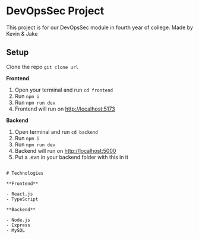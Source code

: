 # DevOpsSec Project

This project is for our DevOpsSec module in fourth year of college.
Made by Kevin & Jake

## Setup

Clone the repo
`git clone url`

**Frontend**

1. Open your terminal and run `cd frontend`
2. Run `npm i`
3. Run `npm run dev`
4. Frontend will run on [http://localhost:5173](http://localhost:5173)

**Backend**

1. Open terminal and run `cd backend`
2. Run `npm i`
3. Run `npm run dev`
4. Backend will run on [http://localhost:5000](http://localhost:5000)
5. Put a .evn in your backend folder with this in it

```

# Technologies

**Frontend**

- React.js
- TypeScript

**Backend**

- Node.js
- Express
- MySQL
```
